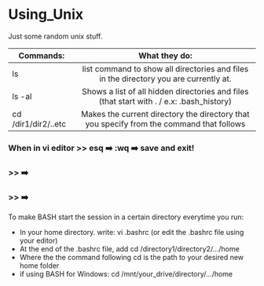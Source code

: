 # Using_Unix
Just some random unix stuff.


| Commands:      | What they do:|
| ------------- |:-------------:|
| ls            | list command to show all directories and files in the directory you are currently at. |
| ls -al      | Shows a list of all hidden directories and files (that start with . / e.x: .bash_history)      |
| cd /dir1/dir2/..etc | Makes the current directory the directory that you specify from the command that follows|


### When in vi editor >> esq :arrow_right: :wq :arrow_right: save and exit!
### >> :arrow_right:
### >> :arrow_right:

To make BASH start the session in a certain directory everytime you run:
- In your home directory. write: vi .bashrc (or edit the .bashrc file using your editor)
- At the end of the .bashrc file, add cd /directory1/directory2/.../home
- Where the the command following cd is the path to your desired new home folder
- if using BASH for Windows: cd /mnt/your_drive/directory/.../home
